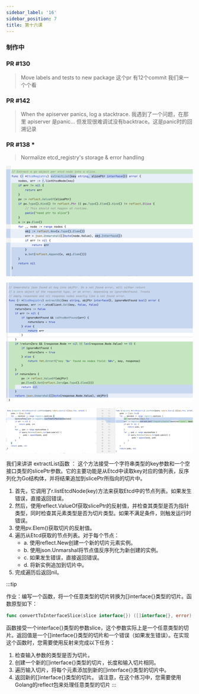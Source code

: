 ```yaml
---
sidebar_label: '16'
sidebar_position: 7
title: 第十六课
---
```


### 制作中

### PR #130
> Move labels and tests to new package  这个pr 有12个commit 我们来一个个看

### PR #142
> When the apiserver panics, log a stacktrace.
> 我遇到了一个问题，在那里 apiserver 是panic... 但发现很难调试没有backtrace。这是panic时的回溯记录

### PR #138 *
> Normalize etcd_registry's storage & error handling


![](https://raw.githubusercontent.com/mouuii/picture/master/%E6%88%AA%E5%B1%8F2023-04-28%20%E4%B8%8B%E5%8D%881.10.54.png)

![](https://raw.githubusercontent.com/mouuii/picture/master/%E6%88%AA%E5%B1%8F2023-04-28%20%E4%B8%8B%E5%8D%881.11.06.png)

![](https://raw.githubusercontent.com/mouuii/picture/master/%E6%88%AA%E5%B1%8F2023-04-28%20%E4%B8%8B%E5%8D%881.11.41.png)


我们来讲讲 extractList函数 ： 这个方法接受一个字符串类型的key参数和一个空接口类型的slicePtr参数。它的主要功能是从Etcd中读取key对应的值列表，反序列化为Go结构体，并将结果追加到slicePtr所指向的切片中。

1. 首先，它调用了r.listEtcdNode(key)方法来获取Etcd中的节点列表。如果发生错误，直接返回错误。
2. 然后，使用reflect.ValueOf获取slicePtr的反射值，并检查其类型是否为指针类型，同时检查其元素类型是否为切片类型。如果不满足条件，则触发运行时错误。
3. 使用pv.Elem()获取切片的反射值。
4. 遍历从Etcd获取的节点列表。对于每个节点：
   -  a. 使用reflect.New创建一个新的切片元素实例。
   -  b. 使用json.Unmarshal将节点值反序列化为新创建的实例。
   -  c. 如果发生错误，直接返回错误。
   -  d. 将新实例追加到切片中。
5. 完成遍历后返回nil。

:::tip

作业：编写一个函数，将一个任意类型的切片转换为[]interface{}类型的切片。函数原型如下：
```go
func convertToInterfaceSlice(slice interface{}) ([]interface{}, error)
```

函数接受一个interface{}类型的参数slice，这个参数实际上是一个任意类型的切片。返回值是一个[]interface{}类型的切片和一个错误（如果发生错误）。在实现这个函数时，您需要使用反射来完成以下任务：

1. 检查输入参数的类型是否为切片。
2. 创建一个新的[]interface{}类型的切片，长度和输入切片相同。
3. 遍历输入切片，将每个元素添加到新的[]interface{}类型的切片中。
4. 返回新的[]interface{}类型的切片。
请注意，在这个练习中，您需要使用Golang的reflect包来处理任意类型的切片
:::